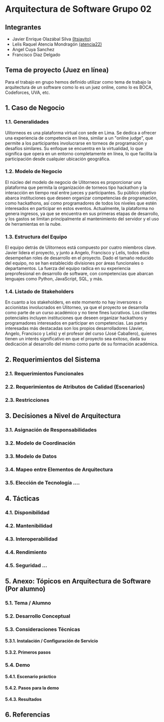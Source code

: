 # Arquitectura de Software Grupo 02
## Integrantes
* Javier Enrique Olazábal Silva [(Itsjavito)](https://github.com/ItsJavito)
* Lelis Raquel Atencia Mondragón [(atencia22)](https://github.com/atencia22)
* Angel Cuya Sanchez
* Francisco Diaz Delgado 
## Tema de proyecto (Juez en línea)
Para el trabajo en grupo hemos definido utilizar como tema de trabajo la arquitectura de un software como lo es un juez online, como lo es BOCA, Codeforces, UVA, etc.

## 1. Caso de Negocio
### 1.1. Generalidades
Ulitorneos es una plataforma virtual con sede en Lima. Se dedica a ofrecer una experiencia de competencia en línea, similar a un "online judge", que permite a los participantes involucrarse en torneos de programación y desafíos similares. Su enfoque se encuentra en la virtualidad, lo que significa que opera en un entorno completamente en línea, lo que facilita la participación desde cualquier ubicación geográfica.
### 1.2. Modelo de Negocio
El núcleo del modelo de negocio de Ulitorneos es proporcionar una plataforma que permita la organización de torneos tipo hackathon y la interacción en tiempo real entre jueces y participantes. Su público objetivo abarca instituciones que deseen organizar competencias de programación, como hackathons, así como programadores de todos los niveles que estén interesados en participar en estos eventos. Actualmente, la plataforma no genera ingresos, ya que se encuentra en sus primeras etapas de desarrollo, y los gastos se limitan principalmente al mantenimiento del servidor y el uso de herramientas en la nube.
### 1.3. Estructura del Equipo
El equipo detrás de Ulitorneos está compuesto por cuatro miembros clave. Javier lidera el proyecto, y junto a Angelo, Francisco y Lelis, todos ellos desempeñan roles de desarrollo en el proyecto. Dado el tamaño reducido del equipo, no se han establecido divisiones por áreas funcionales o departamentos. La fuerza del equipo radica en su experiencia preprofesional en desarrollo de software, con competencias que abarcan lenguajes como Python, JavaScript, SQL, y más.
### 1.4. Listado de Stakeholders
En cuanto a los stakeholders, en este momento no hay inversores o accionistas involucrados en Ulitorneo, ya que el proyecto se desarrolla como parte de un curso académico y no tiene fines lucrativos. Los clientes potenciales incluyen instituciones que deseen organizar hackathons y programadores interesados en participar en competencias. Las partes interesadas más destacadas son los propios desarrolladores (Javier, Angelo, Francisco y Lelis) y el profesor del curso (José Caballero), quienes tienen un interés significativo en que el proyecto sea exitoso, dada su dedicación al desarrollo del mismo como parte de su formación académica.
## 2. Requerimientos del Sistema

### 2.1. Requerimientos Funcionales

### 2.2. Requerimientos de Atributos de Calidad (Escenarios)

### 2.3. Restricciones

## 3. Decisiones a Nivel de Arquitectura

### 3.1. Asignación de Responsabilidades

### 3.2. Modelo de Coordinación

### 3.3. Modelo de Datos

### 3.4. Mapeo entre Elementos de Arquitectura

### 3.5. Elección de Tecnología ….

## 4. Tácticas

### 4.1. Disponibilidad

### 4.2. Mantenibilidad

### 4.3. Interoperabilidad

### 4.4. Rendimiento

### 4.5. Seguridad …

## 5. Anexo: Tópicos en Arquitectura de Software (Por alumno)

### 5.1. Tema / Alumno

### 5.2. Desarrollo Conceptual

### 5.3. Consideraciones Técnicas

#### 5.3.1. Instalación / Configuración de Servicio

#### 5.3.2. Primeros pasos

### 5.4. Demo

#### 5.4.1. Escenario práctico

#### 5.4.2. Pasos para la demo

#### 5.4.3. Resultados

## 6. Referencias